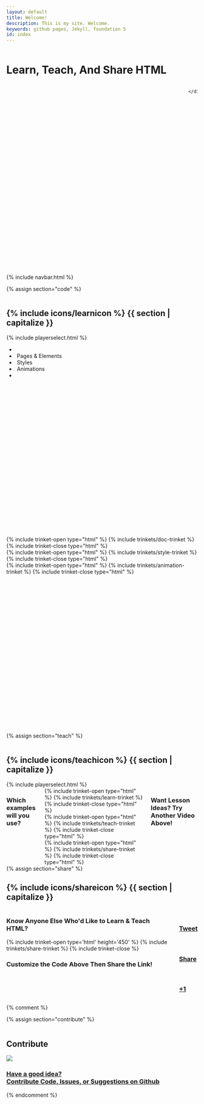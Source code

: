 ```yaml
---
layout: default
title: Welcome!
description: This is my site. Welcome.
keywords: github pages, Jekyll, foundation 5
id: index
---
```

<div class="bluebg fullheight">
  <div class="row text-center">
    <div class="small-10 columns small-centered">
      <div class="row">
        <div class="panel clearbg"><h1 id="bigtitle">Learn, Teach, And Share HTML</h1></div>
      </div>
    </div>
  </div>
  <!--Welcome Video-->
  <div class="row">
    <div class="small-12 columns small-centered" style="max-width: 800px">

<!--         <div class="small-10 columns small-centered" style="max-width: 800px;"> -->
<div id="wistia_opckf0l87m" class="wistia_embed" style="width:800px;height:500px;">&nbsp;</div>
<script charset="ISO-8859-1" src="//fast.wistia.com/assets/external/E-v1.js"></script>
<script>
wistiaEmbed = Wistia.embed("opckf0l87m", {
  videoFoam: true
});
</script>

<!--         </div> -->

    </div>
  </div>

  <div class="row text-center">
    <div class="small-10 columns small-centered">
      <div class="row">
        <div class="panel clearbg"></div>
      </div>
    </div>
  </div>
</div>
{% include navbar.html %}

<!-- Learn -->

{% assign section="code" %}

<div class="{{ section }}">
  <div class="fullheight"> 
  <div data-magellan-destination="{{ section }}" class="row" id="{{ section }}">
    <div class="small-12 columns panel">
      <div class="row">
        <div class="small-10 colums right">
          <h2>{% include icons/learnicon %}&nbsp;{{ section | capitalize }}</h2>
        </div>
      </div>
    </div>
  </div>
    <div class="small-12 columns small-centered" style="max-width: 800px">
      {% include playerselect.html %}
    </div>
  <!-- Learn Controls-->
  <div class="row text-center">
    <div class="small-9 small-centered columns show-for-medium-up">
      <ul class="button-group">
        <li><a onclick="$('.slider').slickPrev()" class="button button-lg button-video">
        <i class="fa fa-backward"></i></a></li>
        <li><a onclick="{{ section }}Playlist.play(0,0);$('.slider').slickGoTo(0)" class="button button-lg button-video">
          <i class="fa fa-play"></i>&nbsp;Pages &amp; Elements</a>
        </li>
        <li><a onclick="{{ section }}Playlist.play(0,1);$('.slider').slickGoTo(1)" class="button button-lg button-video">
          <i class="fa fa-play"></i>&nbsp;Styles</a>
          </li>
        <li><a onclick="{{ section }}Playlist.play(0,2);$('.slider').slickGoTo(2)" class="button button-lg button-video">
          <i class="fa fa-play"></i>&nbsp;Animations</a>
        </li>
        <li><a onclick="$('.slider').slickNext()" class="button button-lg button-video">
        <i class="fa fa-forward"></i></a></li>
      </ul>
    </div>
  </div>
</div>

<div class="row text-center trinket-area">
<div class="row">
<div class="small-12 columns-centered">
<div class="row">
  <div class="small-1 columns button" onclick="$('.slider').slickPrev()" style="height: 400px"><i class="fa fa-backward"></i></div>
  <div class="small-10 columns" style="max-width: 800px">
    <div class="slider">
      <div>
      {% include trinket-open type="html" %}
      {% include trinkets/doc-trinket %}
      {% include trinket-close type="html" %}
      </div>         
      <div>
      {% include trinket-open type="html" %}
      {% include trinkets/style-trinket %}
      {% include trinket-close type="html" %}
      </div>
      <div>
      {% include trinket-open type="html" %}
      {% include trinkets/animation-trinket %}
      {% include trinket-close type="html" %}
      </div>
    </div>
  </div>
  <div class="small-1 columns button end" onclick="$('.slider').slickNext()" style="height: 400px; vertical-align: middle"><i class="fa fa-forward"></i></div>
</div>
</div>
</div>
</div>

{% assign section="teach" %}
    
<!-- Teach Section -->
<div class="{{ section }}">
  <div class="fullheight">
  <div data-magellan-destination="{{ section }}" class="row" id="{{ section }}">
    <div class="small-12 columns panel rounded">
      <div class="row">
        <div class="small-10 colums right">
          <h2>{% include icons/teachicon %}&nbsp;{{ section | capitalize }}</h2>
        </div>
      </div>
    </div>
  </div>
    <div class="row">
    <div class="small-12 columns text-center">
      {% include playerselect.html %}
  </div>

  
<div class="row text-center trinket-area">
  <div class="small-10 small-centered columns">
    <h3>Which examples will you use?</h3>
    <div class="slider">
      <div>
      {% include trinket-open type="html" %}
      {% include trinkets/learn-trinket %}
      {% include trinket-close type="html" %}
      </div>         
      <div>
      {% include trinket-open type="html" %}
      {% include trinkets/teach-trinket %}
      {% include trinket-close type="html" %}
      </div>
      <div>
      {% include trinket-open type="html" %}
      {% include trinkets/share-trinket %}
      {% include trinket-close type="html" %}
      </div>
    </div>
    <h3>Want Lesson Ideas? Try Another Video Above!</h3>
  </div>
</div>
</div> 
</div>
</div>
{% assign section="share" %}

<!-- Share -->
<div data-magellan-destination="{{ section }}" class="row" id="{{ section }}">
  <div class="small-12 columns panel">
    <div class="row">
      <div class="small-10 colums right">
        <h2>{% include icons/shareicon %}&nbsp;{{ section | capitalize }}</h2>
      </div>
    </div>
  </div>
</div>

<!--Share call to actions -->
<div class="row text-center">
  <div class="small-10 small-centered columns">
    <div class="row  trinket-area">
      <h3>Know Anyone Else Who'd Like to Learn &amp; Teach HTML?</h3>
{% include trinket-open type='html' height='450' %}
{% include trinkets/share-trinket %}
{% include trinket-close %}
      <h3>Customize the Code Above Then Share the Link!</h3>
    </div>
    <div class="row" data-equalizer>
      <div class="small-12 medium-4 columns panel clearbg" data-equalizer-watch>
        <a href="http://twitter.com">
        <div class="clearbg panel" ><h3><i class="fa fa-twitter"></i><br>Tweet</h3></div>
        </a>
      </div>      
      <div class="small-12 medium-4 columns panel clearbg" data-equalizer-watch>
        <a href="http://facebook.com" onclick="{{ section }}Playlist.play(0,1)">
        <div class="panel clearbg"><h3><i class="fa fa-facebook"></i><br>Share</h3></div>
        </a>
      </div>
      <div class="small-12 medium-4 columns panel clearbg" data-equalizer-watch>
        <a href="http://plus.google.com" onclick="{{ section }}Playlist.play(0,2)">
        <div class="panel clearbg"><h3><i class="fa fa-google-plus"></i><br>+1</h3></div>
        </a>
      </div>
    </div>
  </div>
</div>



{% comment %}

{% assign section="contribute" %}

<!-- Contribute -->
<div class="row" id="contribute" data-magellan-destination="contribute">
  <div class="small-12 columns panel">
    <div class="row">
      <div class="small-10 colums right">
        <h2>Contribute</h2>
      </div>
    </div>
  </div>
</div>
<div class="row text-center">
  <div class="small-10 columns small-centered">
    <div class="row">
      <div class="panel clearbg">
        <a href="http://github.com">
          <div class="panel clearbg">
            <img src='/img/octoprof.jpg'>
          </div>
        </a>
      </div> 
    <div class="row">
      <div class="panel clearbg">
        <a href="http://github.com">
          <div class="panel clearbg">
            <h3>Have a good idea?<br>Contribute Code, Issues, or Suggestions on Github</h3>
          </div>
        </a>
      </div> 
    </div>
  </div>
</div>
</div>
{% endcomment %}
